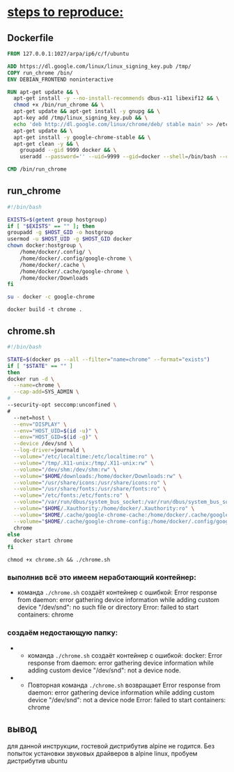 # [steps to reproduce:](https://reangdblog.blogspot.com/2016/05/chrome-docker.html)
## Dockerfile
```Dockerfile
FROM 127.0.0.1:1027/arpa/ip6/c/f/ubuntu

ADD https://dl.google.com/linux/linux_signing_key.pub /tmp/
COPY run_chrome /bin/
ENV DEBIAN_FRONTEND noninteractive

RUN apt-get update && \
  apt-get install -y --no-install-recommends dbus-x11 libexif12 && \
  chmod +x /bin/run_chrome && \
  apt-get update && apt-get install -y gnupg && \
  apt-key add /tmp/linux_signing_key.pub && \
  echo 'deb http://dl.google.com/linux/chrome/deb/ stable main' >> /etc/apt/sources.list && \
  apt-get update && \
  apt-get install -y google-chrome-stable && \
  apt-get clean -y && \
    groupadd --gid 9999 docker && \
    useradd --password='' --uid=9999 --gid=docker --shell=/bin/bash --create-home docker

CMD /bin/run_chrome
```
## run_chrome
```bash
#!/bin/bash

EXISTS=$(getent group hostgroup)
if [ "$EXISTS" == "" ]; then
groupadd -g $HOST_GID -o hostgroup
usermod -u $HOST_UID -g $HOST_GID docker
chown docker:hostgroup \
    /home/docker/.config/ \
    /home/docker/.config/google-chrome \
    /home/docker/.cache \
    /home/docker/.cache/google-chrome \
    /home/docker/Downloads
fi

su - docker -c google-chrome
```
```docker build -t chrome .```
## chrome.sh
```sh
#!/bin/bash

STATE=$(docker ps --all --filter="name=chrome" --format="exists")
if [ "$STATE" == "" ]
then
docker run -d \
  --name=chrome \
  --cap-add=SYS_ADMIN \ 
#
--security-opt seccomp:unconfined \
#
  --net=host \
  --env="DISPLAY" \
  --env="HOST_UID=$(id -u)" \
  --env="HOST_GID=$(id -g)" \
  --device /dev/snd \
  --log-driver=journald \
  --volume="/etc/localtime:/etc/localtime:ro" \
  --volume="/tmp/.X11-unix:/tmp/.X11-unix:rw" \
  --volume="/dev/shm:/dev/shm:rw" \
  --volume="$HOME/downloads:/home/docker/Downloads:rw" \
  --volume="/usr/share/icons:/usr/share/icons:ro" \
  --volume="/usr/share/fonts:/usr/share/fonts:ro" \
  --volume="/etc/fonts:/etc/fonts:ro" \
  --volume="/var/run/dbus/system_bus_socket:/var/run/dbus/system_bus_socket:ro" \
  --volume="$HOME/.Xauthority:/home/docker/.Xauthority:ro" \
  --volume="$HOME/.cache/google-chrome-cache:/home/docker/.cache/google-chrome:rw" \
  --volume="$HOME/.cache/google-chrome-config:/home/docker/.config/google-chrome:rw" \
  chrome
else
  docker start chrome
fi
```
```chmod +x chrome.sh && ./chrome.sh```
### выполнив всё это имеем неработающий контейнер:
- команда ```./chrome.sh```  создаёт контейнер с ошибкой: Error response from daemon: error gathering device information while adding custom device "/dev/snd": no such file or directory
Error: failed to start containers: chrome
### создаём недостающую папку:
- - команда ```./chrome.sh``` создаёт контейнер с ошибкой: docker: Error response from daemon: error gathering device information while adding custom device "/dev/snd": not a device node.
- - Повторная команда ```./chrome.sh``` возвращает
Error response from daemon: error gathering device information while adding custom device "/dev/snd": not a device node
Error: failed to start containers: chrome
## вывод
для данной инструкции, гостевой дистрибутив alpine не годится. Без попыток установки звуковых драйверов в alpine linux, пробуем дистрибутив ubuntu

